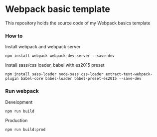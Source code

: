 Webpack basic template
==============

This repository holds the source code of my Webpack basics template

### How to

Install webpack and webpack server

```
npm install webpack webpack-dev-server --save-dev
```

Install sass/css loader, babel with es2015 preset

```
npm install sass-loader node-sass css-loader extract-text-webpack-plugin babel-core babel-loader babel-preset-es2015 --save-dev
```

### Run webpack

Development

```
npm run build
```

Production

```
npm run build:prod
```